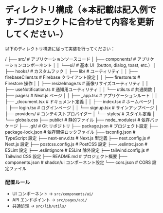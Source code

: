 # ディレクトリ構成（※本記載は記入例です-プロジェクトに合わせて内容を更新してください-）

以下のディレクトリ構造に従って実装を行ってください：

/
├── src/ # アプリケーションソースコード
│ ├── components/ # アプリケーションコンポーネント
│ │ └──ui/ # 基本 UI（button, dialog, toast, etc.）
│ ├── hooks/ # カスタムフック
│ ├── lib/ # ユーティリティ
│ │ ├── firebaseClient.ts # Firebase クライアント設定
│ │ ├── firestore.ts # Firestore 操作
│ │ ├── resizeImage.ts # 画像リサイズユーティリティ
│ │ ├── useNotification.ts # 通知用ユーティリティ
│ │ └── utils.ts # 共通関数
│ ├── pages/ # Next.js ページ
│ │ ├── \_app.tsx # アプリケーションルート
│ │ ├── \_document.tsx # ドキュメント定義
│ │ ├── index.tsx # ホームページ
│ │ ├── login.tsx # ログインページ
│ │ └── signup.tsx # サインアップページ
│ ├── providers/ # コンテキストプロバイダー
│ └── styles/ # スタイル定義
│ └── globals.css
├── public/ # 静的ファイル
├── node_modules/ # 依存パッケージ
├── .git/ # Git リポジトリ
├── package.json # プロジェクト設定
├── package-lock.json # 依存関係ロックファイル
├── tsconfig.json # TypeScript 設定
├── next-env.d.ts # Next.js 型定義
├── next.config.js # Next.js 設定
├── postcss.config.js # PostCSS 設定
├── .eslintrc.json # ESLint 設定
├── .eslintignore # ESLint 除外設定
├── tailwind.config.js # Tailwind CSS 設定
├── README.md # プロジェクト概要
├── components.json # shadcn/ui コンポーネント設定
└── cors.json # CORS 設定ファイル

### 配置ルール

- UI コンポーネント → `src/components/ui/`
- API エンドポイント → `src/pages/api/`
- 共通処理 → `src/lib/utils/`
